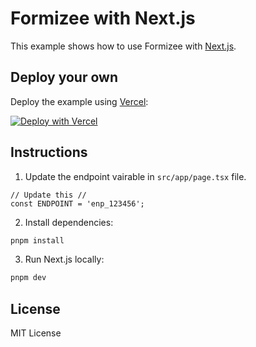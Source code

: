 # Formizee with Next.js

This example shows how to use Formizee with [Next.js](https://nextjs.org).

## Deploy your own

Deploy the example using [Vercel](https://vercel.com):

[![Deploy with Vercel](https://vercel.com/button)](https://vercel.com/new/clone?repository-url=https://github.com/formizee/formizee-nextjs-example&project-name=formizee-nextjs-example&repository-name=formizee-nextjs-example)

## Instructions

1. Update the endpoint vairable in `src/app/page.tsx` file.

```tsx
// Update this //
const ENDPOINT = 'enp_123456';
```

2. Install dependencies:

```sh
pnpm install
```

3. Run Next.js locally:

```sh
pnpm dev
```

## License

MIT License
